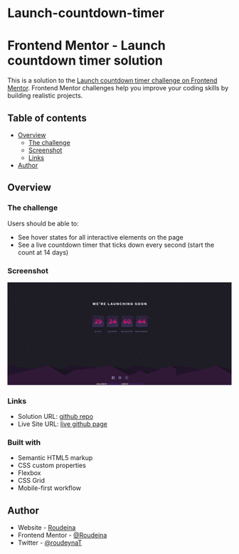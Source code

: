 # Launch-countdown-timer
# Frontend Mentor - Launch countdown timer solution

This is a solution to the [Launch countdown timer challenge on Frontend Mentor](https://www.frontendmentor.io/challenges/launch-countdown-timer-N0XkGfyz-). Frontend Mentor challenges help you improve your coding skills by building realistic projects. 

## Table of contents

- [Overview](#overview)
  - [The challenge](#the-challenge)
  - [Screenshot](#screenshot)
  - [Links](#links)
- [Author](#author)


## Overview

### The challenge

Users should be able to:

- See hover states for all interactive elements on the page
- See a live countdown timer that ticks down every second (start the count at 14 days)

### Screenshot

![](./screenshot.gif)


### Links

- Solution URL: [github repo](https://github.com/Roudeina/Launch-countdown-timer)
- Live Site URL: [live github page](https://roudeina.github.io/Launch-countdown-timer/)


### Built with

- Semantic HTML5 markup
- CSS custom properties
- Flexbox
- CSS Grid
- Mobile-first workflow



## Author

- Website - [Roudeina](https://roudeinabentrad.wordpress.com/)
- Frontend Mentor - [@Roudeina](https://www.frontendmentor.io/profile/Roudeina)
- Twitter - [@roudeynaT](https://twitter.com/roudeynaT)


